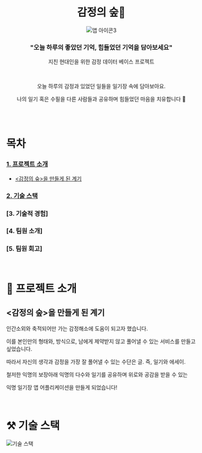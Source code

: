<div align="center">

<h1>감정의  숲🌳</h1>

![앱 아이콘3](https://github.com/DU-E/unknown-note-server/assets/66457014/c67ec60a-7a8c-4fc7-88b0-80d446c6c5c1)


<h3> "오늘 하루의 좋았던 기억, 힘들었던 기억을 담아보세요" </h3>

지친 현대인을 위한 감정 데이터 베이스 프로젝트

<br />

오늘 하루의 감정과 있었던 일들을 일기장 속에 담아보아요.

나의 일기 혹은 수필을 다른 사람들과 공유하며 힘들었던 마음을 치유합니다 🌟

</br>

</div>

<br />

# 목차

### [1. 프로젝트 소개](#-프로젝트-소개)

- [<감정의 숲>을 만들게 된 계기](#감정의-숲을-만들게-된-계기)

### [2. 기술 스택](#-기술-스택)

### [3. 기술적 경험]

### [4. 팀원 소개]

### [5. 팀원 회고]

<br />

# 🌳 프로젝트 소개

## <감정의 숲>을 만들게 된 계기

인간소외와 축적되어만 가는 감정해소에 도움이 되고자 했습니다.

이를 본인만의 형태와, 방식으로, 남에게 제약받지 않고 풀어낼 수 있는 서비스를 만들고 싶었습니다.

따라서 자신의 생각과 감정을 가장 잘 풀어낼 수 있는 수단은 글. 즉, 일기와 에세이.

철저한 익명의 보장아래 익명의 다수와 일기를 공유하며 위로와 공감을 받을 수 있는 

익명 일기장 앱 어플리케이션을 만들게 되었습니다!

<br />

# ⚒️ 기술 스택

![기술 스택](https://github.com/DU-E/unknown-note-server/assets/66457014/6e3e79ad-67dd-4f14-8165-75517dd57fa4)

<br />
